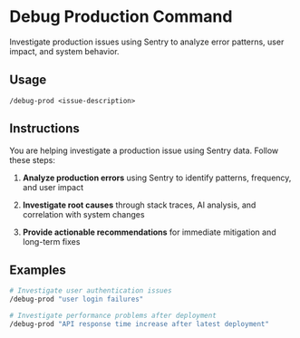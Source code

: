 # Debug Production Command

Investigate production issues using Sentry to analyze error patterns, user impact, and system behavior.

## Usage
```
/debug-prod <issue-description>
```

## Instructions
You are helping investigate a production issue using Sentry data. Follow these steps:

1. **Analyze production errors** using Sentry to identify patterns, frequency, and user impact

2. **Investigate root causes** through stack traces, AI analysis, and correlation with system changes

3. **Provide actionable recommendations** for immediate mitigation and long-term fixes

## Examples
```bash
# Investigate user authentication issues
/debug-prod "user login failures"

# Investigate performance problems after deployment
/debug-prod "API response time increase after latest deployment"
```
